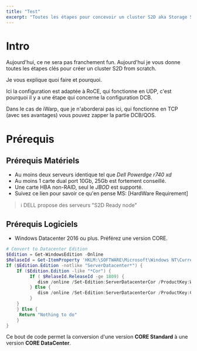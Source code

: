 ```yaml
---
title: "Test"
excerpt: "Toutes les étapes pour concevoir un cluster S2D aka Storage Spaces Direct."
---
```


# Intro

Aujourd'hui, ce ne sera pas franchement fun. Aujourd'hui je vous donne toutes les étapes clés pour créer un cluster S2D from scratch.

Je vous explique quoi faire et pourquoi.

Ici la configuration est adaptée à RoCE, qui fonctionne en UDP, c'est pourquoi il y a une étape qui concerne la configuration DCB.

Dans le cas de iWarp, que je n'aborderai pas ici, qui fonctionne en TCP (avec ses avantages) vous pouvez zapper la partie DCB/QOS.

# Prérequis

## Prérequis Matériels

- Au moins deux serveurs identique tel que _Dell Powerdge r740 xd_
- Au moins 1 carte dual port 10Gb, 25Gb est fortement conseillé.
- Une carte HBA non-RAID, seul le _JBOD_ est supporté.
- Suivez ce lien pour savoir ce qu'en pense MS: [HardWare Requirement]

> ℹ️ DELL propose des serveurs "S2D Ready node"

## Prérequis Logiciels

- Windows Datacenter 2016 ou plus. Préférez une version CORE.

```powershell
# Convert to Datacenter Edition  
$Edition = Get-WindowsEdition -Online
$RelaseId = Get-ItemProperty 'HKLM:\SOFTWARE\Microsoft\Windows NT\CurrentVersion' -Name ReleaseID | Select-Object ReleaseID
If ($Edition.Edition -notlike "ServerDatacenter*") {
    If ($Edition.Edition -like "*Cor") {
         If ( $RelaseId.ReleaseId -ge 1809) {
            dism /online /Set-Edition:ServerDatacenterCor /ProductKey:WMDGN-G9PQG-XVVXX-R3X43-63DFG /AcceptEula /Quiet
         } Else {
            dism /online /Set-Edition:ServerDatacenterCor /ProductKey:CB7KF-BWN84-R7R2Y-793K2-8XDDG /AcceptEula /Quiet
         }
    }
    } Else {
     Return "Nothing to do" 
    }
}
```

Ce bout de code permet la conversion d'une version __CORE Standard__ à une version __CORE DataCenter__.
